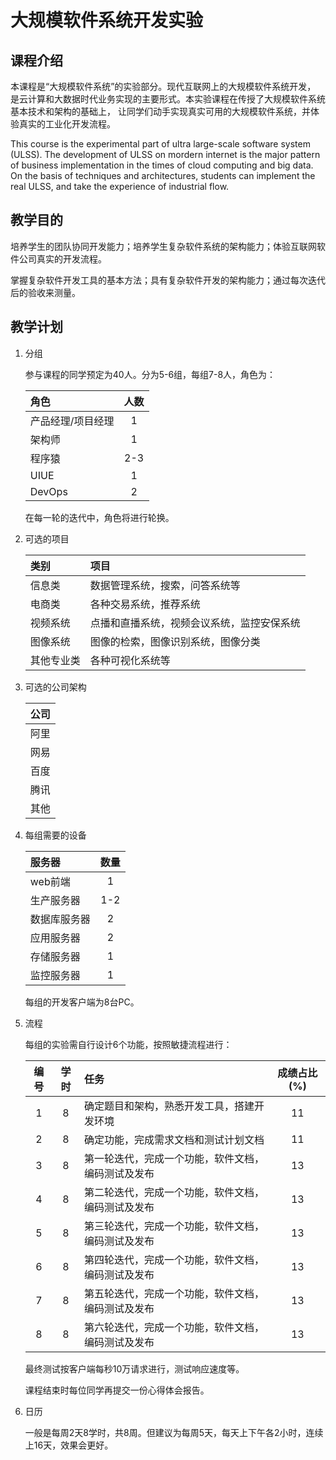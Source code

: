 ﻿<!--
GNU 2018 (c), Xin YUAN
-->

# 大规模软件系统开发实验

## 课程介绍

本课程是“大规模软件系统”的实验部分。现代互联网上的大规模软件系统开发，
是云计算和大数据时代业务实现的主要形式。本实验课程在传授了大规模软件系统基本技术和架构的基础上，
让同学们动手实现真实可用的大规模软件系统，并体验真实的工业化开发流程。

This course is the experimental part of ultra large-scale software system (ULSS).
The development of ULSS on mordern internet is the major pattern of business implementation
in the times of cloud computing and big data. On the basis of techniques and architectures,
students can implement the real ULSS, and take the experience of industrial flow.

## 教学目的

培养学生的团队协同开发能力；培养学生复杂软件系统的架构能力；体验互联网软件公司真实的开发流程。

掌握复杂软件开发工具的基本方法；具有复杂软件开发的架构能力；通过每次迭代后的验收来测量。

## 教学计划

1. 分组

	参与课程的同学预定为40人。分为5-6组，每组7-8人，角色为：

	|      角色       |  人数   |
	|:----------------|:-------:|
	| 产品经理/项目经理 |   1    |
	| 架构师           |   1    |
	| 程序猿           |   2-3  |
	| UIUE            |   1    |
	| DevOps          |   2    |

	在每一轮的迭代中，角色将进行轮换。

1. 可选的项目

	| 类别       |  项目                    |
	|:-----------|:------------------------|
	| 信息类      | 数据管理系统，搜索，问答系统等           |
	| 电商类      | 各种交易系统，推荐系统                   |
	| 视频系统    | 点播和直播系统，视频会议系统，监控安保系统 |
	| 图像系统    | 图像的检索，图像识别系统，图像分类        |
	| 其他专业类  | 各种可视化系统等                        |

1. 可选的公司架构

	| 公司 |
	|:----:|
	| 阿里  |
	| 网易  |
	| 百度  |
	| 腾讯  |
	| 其他  |

1. 每组需要的设备

	| 服务器       |  数量   |
	|:------------|:-------:|
	| web前端     |   1    |
	| 生产服务器   |  1-2   |
	| 数据库服务器 |  2     |
	| 应用服务器   |  2     |
	| 存储服务器   |  1     |
	| 监控服务器   |  1     |

	每组的开发客户端为8台PC。

1. 流程

	每组的实验需自行设计6个功能，按照敏捷流程进行：

	| 编号  | 学时 |  任务                                         |  成绩占比(%) |
	|:----:|:----:|:----------------------------------------------|:----------:|
	|  1   |  8   | 确定题目和架构，熟悉开发工具，搭建开发环境        |   11       |
	|  2   |  8   | 确定功能，完成需求文档和测试计划文档              |   11       |
	|  3   |  8   | 第一轮迭代，完成一个功能，软件文档，编码测试及发布 |   13       |
	|  4   |  8   | 第二轮迭代，完成一个功能，软件文档，编码测试及发布 |   13       |
	|  5   |  8   | 第三轮迭代，完成一个功能，软件文档，编码测试及发布 |   13       |
	|  6   |  8   | 第四轮迭代，完成一个功能，软件文档，编码测试及发布 |   13       |
	|  7   |  8   | 第五轮迭代，完成一个功能，软件文档，编码测试及发布 |   13       |
	|  8   |  8   | 第六轮迭代，完成一个功能，软件文档，编码测试及发布 |   13       |

	最终测试按客户端每秒10万请求进行，测试响应速度等。

	课程结束时每位同学再提交一份心得体会报告。

1. 日历

	一般是每周2天8学时，共8周。但建议为每周5天，每天上下午各2小时，连续上16天，效果会更好。
